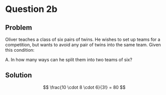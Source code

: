 # Question 2b

## Problem

Oliver teaches a class of six pairs of twins. He wishes to set up teams for a competition, but wants to avoid any pair of twins into the same team. Given this condition:

A. In how many ways can he split them into two teams of six?

## Solution

$$
\frac{10 \cdot 8 \cdot 6}{3!} = 80
$$
